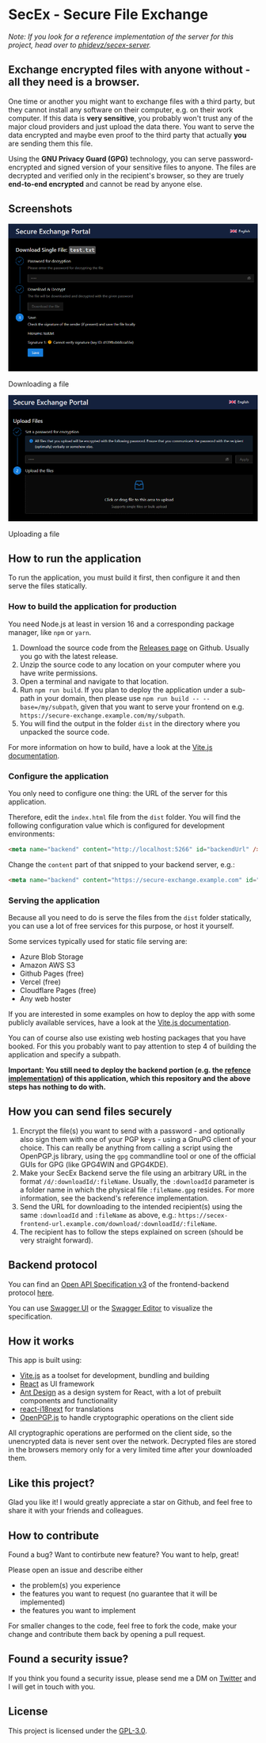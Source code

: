# SecEx - Secure File Exchange

_Note: If you look for a reference implementation of the server for this project, head over to [phidevz/secex-server](https://github.com/phidevz/secex-server)._

## Exchange encrypted files with anyone without - all they need is a browser.

One time or another you might want to exchange files with a third party, but they cannot install any software on their computer, e.g. on their work computer. If this data is **very sensitive**, you probably won't trust any of the major cloud providers and just upload the data there. You want to serve the data encrypted and maybe even proof to the third party that actually **you** are sending them this file.

Using the **GNU Privacy Guard (GPG)** technology, you can serve password-encrypted and signed version of your sensitive files to anyone. The files are decrypted and verified only in the recipient's browser, so they are truely **end-to-end encrypted** and cannot be read by anyone else.

## Screenshots
![Downloading a file](doc/screenshot-download-file-en.png?raw=true "Downloading a file")

Downloading a file

![Uploading a file](doc/screenshot-upload-file-en.png?raw=true "Uploading a file")

Uploading a file

## How to run the application

To run the application, you must build it first, then configure it and then serve the files statically.

### How to build the application for production

You need Node.js at least in version 16 and a corresponding package manager, like `npm` or `yarn`.

1. Download the source code from the [Releases page](https://github.com/phidevz/secex/releases) on Github. Usually you go with the latest release.
2. Unzip the source code to any location on your computer where you have write permissions.
3. Open a terminal and navigate to that location.
4. Run `npm run build`. If you plan to deploy the application under a sub-path in your domain, then please use `npm run build -- --base=/my/subpath`, given that you want to serve your frontend on e.g. `https://secure-exchange.example.com/my/subpath`.
5. You will find the output in the folder `dist` in the directory where you unpacked the source code.

For more information on how to build, have a look at the [Vite.js documentation](https://vitejs.dev/guide/build.html).

### Configure the application

You only need to configure one thing: the URL of the server for this application.

Therefore, edit the `index.html` file from the `dist` folder. You will find the following configuration value which is configured for development environments:

```html
<meta name="backend" content="http://localhost:5266" id="backendUrl" />
```

Change the `content` part of that snipped to your backend server, e.g.:

```html
<meta name="backend" content="https://secure-exchange.example.com" id="backendUrl" />
```

### Serving the application

Because all you need to do is serve the files from the `dist` folder statically, you can use a lot of free services for this purpose, or host it yourself.

Some services typically used for static file serving are:

- Azure Blob Storage
- Amazon AWS S3
- Github Pages (free)
- Vercel (free)
- Cloudflare Pages (free)
- Any web hoster

If you are interested in some examples on how to deploy the app with some publicly available services, have a look at the [Vite.js documentation](https://vitejs.dev/guide/static-deploy.html#github-pages).

You can of course also use existing web hosting packages that you have booked. For this you probably want to pay attention to step 4 of building the application and specify a subpath.

**Important: You still need to deploy the backend portion (e.g. the [refence implementation](https://github.com/phidevz/secex-server)) of this application, which this repository and the above steps has nothing to do with.**

## How you can send files securely

1. Encrypt the file(s) you want to send with a password - and optionally also sign them with one of your PGP keys - using a GnuPG client of your choice. This can really be anything from calling a script using the OpenPGP.js library, using the `gpg` commandline tool or one of the official GUIs for GPG (like GPG4WIN and GPG4KDE).
2. Make your SecEx Backend serve the file using an arbitrary URL in the format `/d/:downloadId/:fileName`. Usually, the `:downloadId` parameter is a folder name in which the physical file `:fileName.gpg` resides. For more information, see the backend's reference implementation.
3. Send the URL for downloading to the intended recipient(s) using the same `:downloadId` and `:fileName` as above, e.g.: `https://secex-frontend-url.example.com/download/:downloadId/:fileName`.
4. The recipient has to follow the steps explained on screen (should be very straight forward).

## Backend protocol

You can find an [Open API Specification v3](https://swagger.io/docs/specification/about/) of the frontend-backend protocol [here](doc/protocol.yaml).

You can use [Swagger UI](https://swagger.io/tools/swagger-ui/) or the [Swagger Editor](https://editor.swagger.io) to visualize the specification.

## How it works

This app is built using:
- [Vite.js](https://vitejs.dev) as a toolset for development, bundling and building
- [React](https://reactjs.org) as UI framework
- [Ant Design](https://ant.design) as a design system for React, with a lot of prebuilt components and functionality
- [react-i18next](https://react.i18next.com) for translations
- [OpenPGP.js](https://openpgpjs.org) to handle cryptographic operations on the client side

All cryptographic operations are performed on the client side, so the unencrypted data is never sent over the network. Decrypted files are stored in the browsers memory only for a very limited time after your downloaded them.

## Like this project?

Glad you like it! I would greatly appreciate a star on Github, and feel free to share it with your friends and colleagues.

## How to contribute

Found a bug? Want to contirbute new feature? You want to help, great!

Please open an issue and describe either

- the problem(s) you experience
- the features you want to request (no guarantee that it will be implemented)
- the features you want to implement

For smaller changes to the code, feel free to fork the code, make your change and contribute them back by opening a pull request.

## Found a security issue?

If you think you found a security issue, please send me a DM on [Twitter](https://twitter.com/phidevz) and I will get in touch with you.

## License

This project is licensed under the [GPL-3.0](LICENSE).
